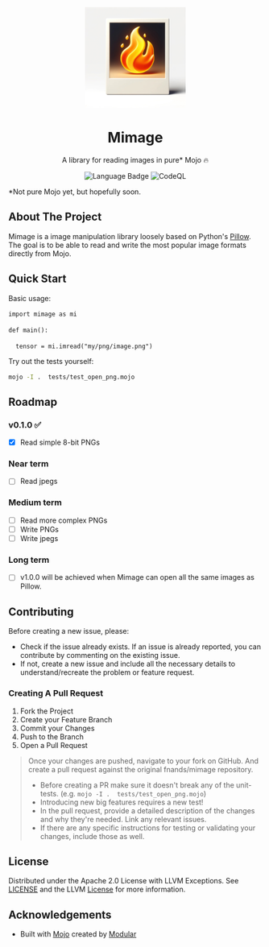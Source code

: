 <br/>
<div align="center">
  <a href="https://github.com/fnands/mimage">
    <img src="image.jpeg" alt="Logo" width="200" height="200">
  </a>

  <h1 align="center">Mimage</h1>

  <p align="center">
    A library for reading images in pure* Mojo 🔥

  ![Language Badge](https://img.shields.io/badge/language-mojo-orange)
  ![CodeQL](https://github.com/fnands/mimage/workflows/CodeQL/badge.svg)
  </p>
</div>

*Not pure Mojo yet, but hopefully soon.
## About The Project

Mimage is a image manipulation library loosely based on Python's [Pillow](https://github.com/python-pillow/Pillow). The goal is to be able to read and write the most popular image formats directly from Mojo.

## Quick Start

Basic usage:

```mojo
import mimage as mi

def main():

  tensor = mi.imread("my/png/image.png")

```

Try out the tests yourself:

```sh
mojo -I .  tests/test_open_png.mojo
```

## Roadmap

### v0.1.0 ✅
- [x] Read simple 8-bit PNGs

### Near term
- [ ] Read jpegs

### Medium term
- [ ] Read more complex PNGs
- [ ] Write PNGs
- [ ] Write jpegs

### Long term
- [ ] v1.0.0 will be achieved when Mimage can open all the same images as Pillow.


## Contributing

Before creating a new issue, please:
* Check if the issue already exists. If an issue is already reported, you can contribute by commenting on the existing issue.
* If not, create a new issue and include all the necessary details to understand/recreate the problem or feature request.

### Creating A Pull Request

1. Fork the Project
2. Create your Feature Branch
3. Commit your Changes
4. Push to the Branch
5. Open a Pull Request
> Once your changes are pushed, navigate to your fork on GitHub. And create a pull request against the original fnands/mimage repository.
> - Before creating a PR make sure it doesn't break any of the unit-tests. (e.g. `mojo -I .  tests/test_open_png.mojo`)
> - Introducing new big features requires a new test!
> - In the pull request, provide a detailed description of the changes and why they're needed. Link any relevant issues.
> - If there are any specific instructions for testing or validating your changes, include those as well.

## License

Distributed under the Apache 2.0 License with LLVM Exceptions. See [LICENSE](https://github.com/fnands/mimage/blob/main/LICENSE) and the LLVM [License](https://llvm.org/LICENSE.txt) for more information.

## Acknowledgements

* Built with [Mojo](https://github.com/modularml/mojo) created by [Modular](https://github.com/modularml)